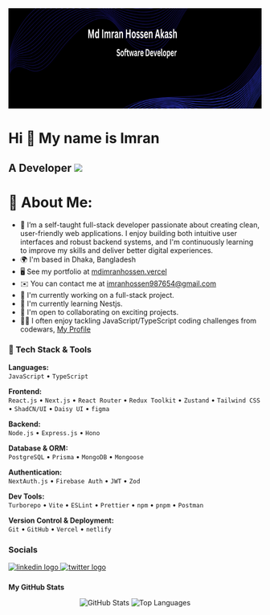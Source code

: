 <div align="center">
  <img height="200" src="https://github.com/m-im-ha/m-im-ha/blob/main/github_banner.png"  />
</div>

Hi 👋 My name is Imran
===============================

A Developer ![](https://komarev.com/ghpvc/?username=m-im-ha&color=green)
-----------------------------
# 💫 About Me:

* 💼 I’m a self-taught full-stack developer passionate about creating clean, user-friendly web applications. I enjoy building both intuitive user interfaces and robust backend systems, and I'm continuously learning to improve my skills and deliver better digital experiences.
* 🌍  I'm based in Dhaka, Bangladesh
* 🖥️  See my portfolio at [mdimranhossen.vercel](https://mdimranhossen.vercel.app/)
* ✉️  You can contact me at [imranhossen987654@gmail.com](mailto:imranhossen987654@gmail.com)
* 🚀  I'm currently working on a full-stack project.
* 🧠  I'm currently learning Nestjs.
* 🤝  I'm open to collaborating on exciting projects.
* 👩‍💻  I often enjoy tackling JavaScript/TypeScript coding challenges from codewars, [My Profile](https://www.codewars.com/users/m_im_ha)

### 🧰 Tech Stack & Tools

**Languages:**  
`JavaScript` • `TypeScript`

**Frontend:**  
`React.js` • `Next.js` • `React Router` • `Redux Toolkit` • `Zustand` •  `Tailwind CSS` • `ShadCN/UI` • `Daisy UI` • `figma`

**Backend:**  
`Node.js` • `Express.js` • `Hono`

**Database & ORM:**  
`PostgreSQL` • `Prisma` • `MongoDB` • `Mongoose`

**Authentication:**  
`NextAuth.js` • `Firebase Auth` • `JWT` • `Zod`

**Dev Tools:**  
`Turborepo` • `Vite` • `ESLint` • `Prettier` • `npm` • `pnpm` • `Postman`

**Version Control & Deployment:**  
`Git` • `GitHub` • `Vercel` • `netlify`




### Socials

<div align="left">
  <a href="https://www.linkedin.com/in/imran-hsn007" target="_blank">
    <img src="https://raw.githubusercontent.com/maurodesouza/profile-readme-generator/master/src/assets/icons/social/linkedin/default.svg" width="52" height="40" alt="linkedin logo"  />
  </a>
  <a href="https://x.com/m_im_ha" target="_blank">
    <img src="https://raw.githubusercontent.com/maurodesouza/profile-readme-generator/master/src/assets/icons/social/twitter/default.svg" width="52" height="40" alt="twitter logo"  />
  </a>
</div>

###

<b>My GitHub Stats</b>

<div align="center">
  <img src="https://github-readme-stats.vercel.app/api?username=m-im-ha&&show_icons=true&theme=radical" alt="GitHub Stats" width="400"/>
  <img src="https://github-readme-stats.vercel.app/api/top-langs?username=m-im-ha&layout=compact&theme=radical" alt="Top Languages" width="400"/>
</div>
